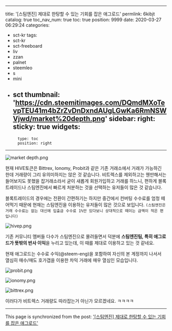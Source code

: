 
---
title: '[스팀엔진] 제대로 한탕할 수 있는 기회를 잡은 애그로드'
permlink: 6kibjt
catalog: true
toc_nav_num: true
toc: true
position: 9999
date: 2020-03-27 06:29:24
categories:
- sct-kr
tags:
- sct-kr
- sct-freeboard
- liv
- zzan
- palnet
- steemleo
- s
- mini
- sct
thumbnail: 'https://cdn.steemitimages.com/DQmdMXoTevpTEU41m4bZrZvDnDxndAUgLGwKa6RmNSWVjwd/market%20depth.png'
sidebar:
    right:
        sticky: true
widgets:
    -
        type: toc
        position: right
---


![market depth.png](https://cdn.steemitimages.com/DQmdMXoTevpTEU41m4bZrZvDnDxndAUgLGwKa6RmNSWVjwd/market%20depth.png)

현재 HIVE토큰은 Bittrex, Ionomy, Probit과 같은 기존 거래소에서 거래가 가능하긴 한데 거래량이 그리 유의미하지는 않은 것 같습니다. 비트렉스를 제외하고는 웬만해서는 들어보지도 못했을 잡거래소라서 굳이 새롭게 회원가입하고 거래를 하느니, 편하게 블록트레이드나 스팀엔진에서 빠르게 처분하는 것을 선택하는 유저들이 많은 것 같습니다.

블록트레이드의 경우에는 전환이 간편하기는 하지만 중간에서 컨버팅 수수료를 엄청 떼어먹기 때문에 현재는 스팀엔진을 이용하는 유저들이 많은 것으로 보입니다. `(스팀엔진은 거래 수수료는 없는 대신에 입출금 수수료 1%만 있다보니 상대적으로 떼이는 금액이 적은 편입니다)`


![hivep.png](https://cdn.steemitimages.com/DQmW2gBvFeboUnHYdX3ddc2WEzHXGNhEFWEUQafanBAxZpJ/hivep.png)

기존 커뮤니티 멤버들 다수가 스팀엔진으로 몰려들면서 덕분에 **스팀엔진팀, 특히 애그로드가 뜻밖의 반사 이익**을 누리고 있는데, 이 때를 제대로 이용하고 있는 것 같네요. 

현재 애그로드는 수수료 수익(@steem-eng)을 포함하여 자신의 본 계정까지 나서서 열심히 매수/매도 호가갭을 이용한 차익 거래에 매우 열심인 모습입니다. 

![probit.png](https://cdn.steemitimages.com/DQmRHWqoawR2FCVoBqPuVu6z4VMnPKvuQAQNUM5F5y8tv9L/probit.png)


![ionomy.png](https://cdn.steemitimages.com/DQmfAoTGQ9rfDmmzPQecb8QefWShZ4Z4jrpVAmjAw6p8Q8N/ionomy.png)

![bittrex.png](https://cdn.steemitimages.com/DQmb3VK9zaU4XmbwKTTvXX7Zu8DKuHGBGQeoPaj1Tk6e4TG/bittrex.png)


이러다가 비트렉스 거래량도 따라잡는거 아닌가 모르겠네요. ㅋㅋㅋㅋ

- - -

This page is synchronized from the post: ['[스팀엔진] 제대로 한탕할 수 있는 기회를 잡은 애그로드'](https://steemit.com/@donekim/6kibjt)
